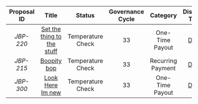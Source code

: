 | Proposal ID | Title | Status | Governance Cycle | Category | Discussion Thread | Data Backup | Voting | Total Votes | For | Against |
| :--: | :--: | :--: | :--: | :--: | :--: | :--: | :--: | :--: | :--: | :--: |
| _JBP-220_ | [Set the thing to the stuff](/GC33/JBP-220.md) | Temperature Check | 33 | One-Time Payout | [Discord](https://discord.com/channels/889377541675159602/964601032703352873/997610061872513035) |  |  |  |  |  |
| _JBP-215_ | [Boopity bop](/GC33/JBP-215.md) | Temperature Check | 33 | Recurring Payment | [Discord](https://discord.com/channels/889377541675159602/964601032703352873/997610062887522404) |  |  |  |  |  |
| _JBP-300_ | [Look Here Im new](/GC33/JBP-300.md) | Temperature Check | 33 | One-Time Payout | [Discord](https://discord.com/channels/889377541675159602/964601032703352873/997610063902556260) | [IPFS](https://gateway.pinata.cloud/ipfs/QmPqoJgZaJKb9Ayv2NvS6EkM8vQ5uJR2RnM82gFmexPQGq) | [Snapshot](https://snapshot.org/#/jbdao.eth/proposal/0x358f32a869a7d49ae598eb20372e019ffbb0e821381611fd2f70081e0e7a7657) |  |  |  |